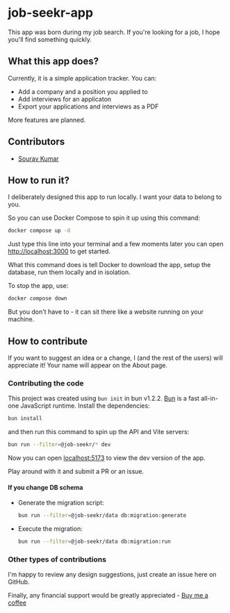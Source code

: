 # job-seekr-app

This app was born during my job search. If you're looking for a job, I hope you'll find something quickly.

## What this app does?

Currently, it is a simple application tracker. You can:

- Add a company and a position you applied to
- Add interviews for an applicaton
- Export your applications and interviews as a PDF

More features are planned.

## Contributors

- [Sourav Kumar](https://github.com/souravnub)

## How to run it?

I deliberately designed this app to run locally. I want your data to belong to you.

So you can use Docker Compose to spin it up using this command:

```sh
docker compose up -d
```

Just type this line into your terminal and a few moments later you can open [http://localhost:3000](http://localhost:3000) to get started.

What this command does is tell Docker to download the app, setup the database, run them locally and in isolation.

To stop the app, use:

```sh
docker compose down
```

But you don't have to - it can sit there like a website running on your machine.

## How to contribute

If you want to suggest an idea or a change, I (and the rest of the users) will appreciate it! Your name will appear on the About page.

### Contributing the code

This project was created using `bun init` in bun v1.2.2. [Bun](https://bun.sh) is a fast all-in-one JavaScript runtime. Install the dependencies:

```bash
bun install
```

and then run this command to spin up the API and Vite servers:

```bash
bun run --filter=@job-seekr/* dev
```

Now you can open [localhost:5173](http://localhost:5173/) to view the dev version of the app.

Play around with it and submit a PR or an issue.

#### If you change DB schema

- Generate the migration script:

  ```sh
  bun run --filter=@job-seekr/data db:migration:generate
  ```

- Execute the migration:
  ```sh
  bun run --filter=@job-seekr/data db:migration:run
  ```

### Other types of contributions

I'm happy to review any design suggestions, just create an issue here on GitHub.

Finally, any financial support would be greatly appreciated - <a href="https://buymeacoffee.com/ivan.demchenko" target="_blank">Buy me a coffee</a>
